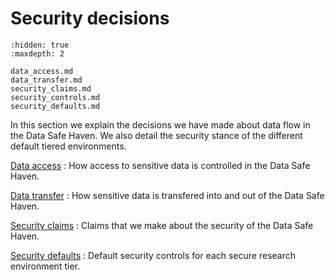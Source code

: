 # Security decisions

```{toctree}
:hidden: true
:maxdepth: 2

data_access.md
data_transfer.md
security_claims.md
security_controls.md
security_defaults.md
```

In this section we explain the decisions we have made about data flow in the Data Safe Haven.
We also detail the security stance of the different default tiered environments.

[Data access](data_access.md)
: How access to sensitive data is controlled in the Data Safe Haven.

[Data transfer](data_transfer.md)
: How sensitive data is transfered into and out of the Data Safe Haven.

[Security claims](security_claims.md)
: Claims that we make about the security of the Data Safe Haven.

[Security defaults](security_defaults.md)
: Default security controls for each secure research environment tier.
